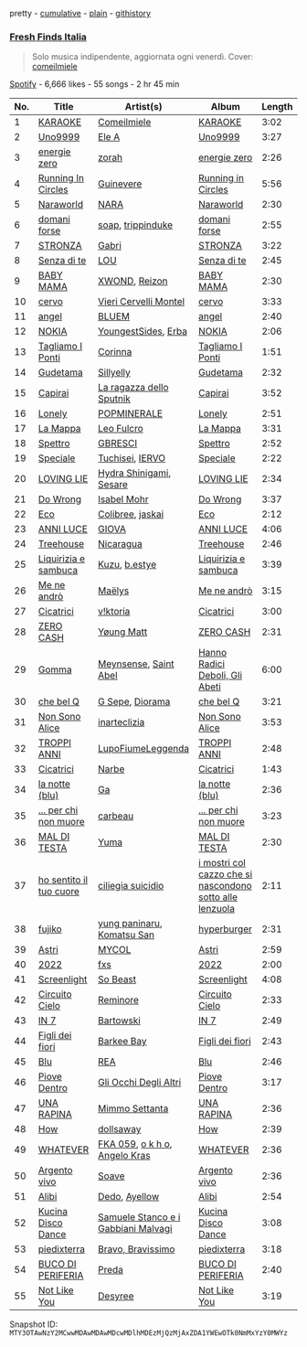 pretty - [cumulative](/playlists/cumulative/37i9dQZF1DX0KBgD4Jf5tY.md) - [plain](/playlists/plain/37i9dQZF1DX0KBgD4Jf5tY) - [githistory](https://github.githistory.xyz/mackorone/spotify-playlist-archive/blob/main/playlists/plain/37i9dQZF1DX0KBgD4Jf5tY)

### [Fresh Finds Italia](https://open.spotify.com/playlist/37i9dQZF1DX0KBgD4Jf5tY)

> Solo musica indipendente, aggiornata ogni venerdì\. Cover: <a href="spotify:artist:4OcuLUpqOjSYlrZN8W87Qn">comeilmiele</a>

[Spotify](https://open.spotify.com/user/spotify) - 6,666 likes - 55 songs - 2 hr 45 min

| No. | Title | Artist(s) | Album | Length |
|---|---|---|---|---|
| 1 | [KARAOKE](https://open.spotify.com/track/1OVCrsUtBgtSZWazY8wTSY) | [Comeilmiele](https://open.spotify.com/artist/4OcuLUpqOjSYlrZN8W87Qn) | [KARAOKE](https://open.spotify.com/album/1OKGKYexqZoQbfWpEbQj8p) | 3:02 |
| 2 | [Uno9999](https://open.spotify.com/track/59KsUaIA6LKg1CCAmkhYOX) | [Ele A](https://open.spotify.com/artist/2p8QkcgkfvIcUTpudqcqRM) | [Uno9999](https://open.spotify.com/album/028OsY71ny6lzw0Tuq8ILS) | 3:27 |
| 3 | [energie zero](https://open.spotify.com/track/0gG5GgOi9UXJP3Hv7KbYIS) | [zorah](https://open.spotify.com/artist/0bQwlyGwzbEUqB0p3m2YM6) | [energie zero](https://open.spotify.com/album/2xdRFL3OHaeSeqTbBOPhOO) | 2:26 |
| 4 | [Running In Circles](https://open.spotify.com/track/3eE4zRkF25y8Toq5NfjDja) | [Guinevere](https://open.spotify.com/artist/0SdOBSTmq4qpS3Qxb6NvDn) | [Running in Circles](https://open.spotify.com/album/7IpMkLAG29hyfMl3V0i0GP) | 5:56 |
| 5 | [Naraworld](https://open.spotify.com/track/5yzo31TEOacdUzDomFiJ5r) | [NARA](https://open.spotify.com/artist/2QwnSHVij7aOFnIb1UVAF6) | [Naraworld](https://open.spotify.com/album/5ZkWvrDpXSkpAA5YcxwKmd) | 2:30 |
| 6 | [domani forse](https://open.spotify.com/track/1ZiyjOW4xOyvuJ61M2aRFY) | [soap](https://open.spotify.com/artist/1HHQ5Lz44duNiQmpzKU0jd), [trippinduke](https://open.spotify.com/artist/6uJgIYT8rNd8AGFDGiyBDK) | [domani forse](https://open.spotify.com/album/0RvDBMdtb1FgwEMWoOG0w0) | 2:55 |
| 7 | [STRONZA](https://open.spotify.com/track/2BUgsyPmBE5hMQWxnemy2z) | [Gabri](https://open.spotify.com/artist/2i5Mr9eps27ntnZ6JzyxA8) | [STRONZA](https://open.spotify.com/album/1ZrtLkzxSec5esyny9a0Qz) | 3:22 |
| 8 | [Senza di te](https://open.spotify.com/track/4gUaZ6tMvZcKBQy973pLPF) | [LOU](https://open.spotify.com/artist/2ab5JYkftADf7SU0ACBB2I) | [Senza di te](https://open.spotify.com/album/3I130r92ojes8jmOJ7wtKv) | 2:45 |
| 9 | [BABY MAMA](https://open.spotify.com/track/2MST5rN6YWaLLx0Ykh44yU) | [XWOND](https://open.spotify.com/artist/6sRzLtxCBCC0RCGsLNkd1g), [Reizon](https://open.spotify.com/artist/0YpFRM0kzAZfjSdw0pTlDX) | [BABY MAMA](https://open.spotify.com/album/4CtVwRy1vloL5flmRWj2RH) | 2:30 |
| 10 | [cervo](https://open.spotify.com/track/3HVqnTNYNYmQ3KiSJ24sPb) | [Vieri Cervelli Montel](https://open.spotify.com/artist/3Ywlz2xGupf3tXgLB9oJTL) | [cervo](https://open.spotify.com/album/76kKupZrSsTkqvN8DCsymN) | 3:33 |
| 11 | [angel](https://open.spotify.com/track/0jK25IYVG47z4AvI3eFszG) | [BLUEM](https://open.spotify.com/artist/1eFOTBAGM0w0SH7jnTYSd1) | [angel](https://open.spotify.com/album/331kZ16GMDNhCGyex5RMgA) | 2:40 |
| 12 | [NOKIA](https://open.spotify.com/track/44BsMFJIiuGqtCTTgBKV3r) | [YoungestSides](https://open.spotify.com/artist/5vz02sSreKDX0vvgbVwPmY), [Erba](https://open.spotify.com/artist/6wO3gGgeaezAmqNltspVcW) | [NOKIA](https://open.spotify.com/album/189GeFbSzltGoqDYuE5wPI) | 2:06 |
| 13 | [Tagliamo I Ponti](https://open.spotify.com/track/513nJNTSPzaGFSsf6rbwn7) | [Corinna](https://open.spotify.com/artist/6vqpDMhV9j6QazfM1e2Cv6) | [Tagliamo I Ponti](https://open.spotify.com/album/4lzIUS8FeN1H2AJjbJ213D) | 1:51 |
| 14 | [Gudetama](https://open.spotify.com/track/0iFJwTfWZ1pne0aFudyizv) | [Sillyelly](https://open.spotify.com/artist/1rWg0CyGoCsRYYtpj5NC5P) | [Gudetama](https://open.spotify.com/album/4It00RaKRufQ6XS7flUJZD) | 2:32 |
| 15 | [Capirai](https://open.spotify.com/track/7KCrhdr4g9GLEMiJRifk1z) | [La ragazza dello Sputnik](https://open.spotify.com/artist/3k1ymzgC0JLqsmj6R8WaYB) | [Capirai](https://open.spotify.com/album/3nQCfWHRz30sCz1UNMEuj5) | 3:52 |
| 16 | [Lonely](https://open.spotify.com/track/0vz6QaMA9cqKi2YYzc1TD2) | [POPMINERALE](https://open.spotify.com/artist/4O5lO0bnj8YQ9wSsUPQejj) | [Lonely](https://open.spotify.com/album/4p6c9DJd4rchrQjDFvI6HQ) | 2:51 |
| 17 | [La Mappa](https://open.spotify.com/track/36fOYS1iO2L1iKkq4zVgaG) | [Leo Fulcro](https://open.spotify.com/artist/2DNRcOVx4Av8wuZsLGp9Wj) | [La Mappa](https://open.spotify.com/album/5f9ng5e24rrBZPEIxYCiXp) | 3:31 |
| 18 | [Spettro](https://open.spotify.com/track/6hjCdFunk2rbyq5HmKtA7e) | [GBRESCI](https://open.spotify.com/artist/3rDfIbUdjA6QL4Y32wEpb2) | [Spettro](https://open.spotify.com/album/0rmveA92Z4Cv6RN3SWysk0) | 2:52 |
| 19 | [Speciale](https://open.spotify.com/track/0MZXCITzDTUqYTb9peZ3JB) | [Tuchisei](https://open.spotify.com/artist/3h4ILu2xVU2FQTS50u1mo3), [IERVO](https://open.spotify.com/artist/7vARtoeknQjSBpF15OsNvP) | [Speciale](https://open.spotify.com/album/0G52yU8O0qGKKvNroaVSn8) | 2:22 |
| 20 | [LOVING LIE](https://open.spotify.com/track/1WbWRjhADR4R0BWGRhCfyQ) | [Hydra Shinigami](https://open.spotify.com/artist/3GyMWEA5C0XEa7CxhaO7jY), [Sesare](https://open.spotify.com/artist/0bAvO3bveKQk7FYitDPBNl) | [LOVING LIE](https://open.spotify.com/album/5LtGaiWh4wcKQPEA6YkWmg) | 2:34 |
| 21 | [Do Wrong](https://open.spotify.com/track/3VqVAkZ0JtYfLx5IFJlEQl) | [Isabel Mohr](https://open.spotify.com/artist/54DVheLZCzfAMIu5SAoUc2) | [Do Wrong](https://open.spotify.com/album/68yCIWUPn2phBeHDKV7w8z) | 3:37 |
| 22 | [Eco](https://open.spotify.com/track/1snyxR8omw64BLYpPl7vJw) | [Colibree](https://open.spotify.com/artist/7s961XmA8A69tQ3UQRD6sk), [jaskai](https://open.spotify.com/artist/4fvNwDgmIhraVYRYHXF7Yz) | [Eco](https://open.spotify.com/album/4UnUAWSTuVu53GvIFVsktV) | 2:12 |
| 23 | [ANNI LUCE](https://open.spotify.com/track/6NBlUZSme5N3MDQxCFEeIR) | [GIOVA](https://open.spotify.com/artist/6S4vwXmexGnQ5SrroqpLCd) | [ANNI LUCE](https://open.spotify.com/album/4LpvUZkYIW2LFMPr3dDJzB) | 4:06 |
| 24 | [Treehouse](https://open.spotify.com/track/2NbAMdzYaIcB4QMU7feidI) | [Nicaragua](https://open.spotify.com/artist/52xrPZ8EC64iktrGrmVa4B) | [Treehouse](https://open.spotify.com/album/3JHtRak8wUguGVYcMpu6K1) | 2:46 |
| 25 | [Liquirizia e sambuca](https://open.spotify.com/track/67aS4mhULmfHeaHwrjtvGX) | [Kuzu](https://open.spotify.com/artist/5uhwzozeBApn2zTs4FzDJW), [b.estye](https://open.spotify.com/artist/2YaXROXiWeqPA4fG5od6bU) | [Liquirizia e sambuca](https://open.spotify.com/album/5G6ankZ3aH7v3gPkXlMB0y) | 3:39 |
| 26 | [Me ne andrò](https://open.spotify.com/track/40iAktPlUyEcZ31dkmh1RV) | [Maëlys](https://open.spotify.com/artist/4fuZBTq8KLPsKbYPQl0bZZ) | [Me ne andrò](https://open.spotify.com/album/6eR48KyKUasREgbeXHHBnM) | 3:15 |
| 27 | [Cicatrici](https://open.spotify.com/track/1i96SWXRNE5pTkyfkCeR0w) | [v!ktoria](https://open.spotify.com/artist/0YlDxvKNqn0DrXOYKdXkNu) | [Cicatrici](https://open.spotify.com/album/1Ql5u8c69pjlsX3HdOvIDH) | 3:00 |
| 28 | [ZERO CASH](https://open.spotify.com/track/2ANdf04vpL9zKMSkO2FNkD) | [Yøung Matt](https://open.spotify.com/artist/7cx1ENx7v5XWXLz5ezKcrH) | [ZERO CASH](https://open.spotify.com/album/1ubvbnaXj76DYdHDivvTvc) | 2:31 |
| 29 | [Gomma](https://open.spotify.com/track/5yMdGPcrZZ9vd6xp5DJjP9) | [Meynsense](https://open.spotify.com/artist/35X7M5C8Dh8bpHkj10WOVR), [Saint Abel](https://open.spotify.com/artist/6xCih2NWSmPw4o1MJ1qnIt) | [Hanno Radici Deboli, Gli Abeti](https://open.spotify.com/album/3cp0x1YeWPkq7T1gs8sz1P) | 6:00 |
| 30 | [che bel Q](https://open.spotify.com/track/552b4OFgtQnlcyIfAnhERN) | [G Sepe](https://open.spotify.com/artist/5UxongVGYs56VccNMmnIgz), [Diorama](https://open.spotify.com/artist/1WdVEvZBCPA8BLV1WWWKlk) | [che bel Q](https://open.spotify.com/album/56fkH0e1MwkDTBkFMyPC75) | 3:21 |
| 31 | [Non Sono Alice](https://open.spotify.com/track/6zzQ5Ze7GzyLNiwMtuGSze) | [inarteclizia](https://open.spotify.com/artist/0U6P7pMJnqsAakSV2VEoYw) | [Non Sono Alice](https://open.spotify.com/album/7hgZ5HN3I91giQyKKA5FeL) | 3:53 |
| 32 | [TROPPI ANNI](https://open.spotify.com/track/6GMO1ivT9AxgUejgH67NYv) | [LupoFiumeLeggenda](https://open.spotify.com/artist/3Cf8OGw2qa84N8zhkGsMPW) | [TROPPI ANNI](https://open.spotify.com/album/1Yr5c36mw6YSrQLSArteV4) | 2:48 |
| 33 | [Cicatrici](https://open.spotify.com/track/64I9Xh3k38tYTsrE9Lzyvt) | [Narbe](https://open.spotify.com/artist/7BzJ0cJGQvl5sSCzG20aXO) | [Cicatrici](https://open.spotify.com/album/0RMNGDgB0CUv7BtEogzApB) | 1:43 |
| 34 | [la notte \(blu\)](https://open.spotify.com/track/0QXXW26zIGRPvSUPGeqVps) | [Ga](https://open.spotify.com/artist/6luz0TrzyU4La1oSQhoxAj) | [la notte \(blu\)](https://open.spotify.com/album/2QYOw0TelUUo7rRtqVZ8fY) | 2:36 |
| 35 | [..\. per chi non muore](https://open.spotify.com/track/74BGv8M4947ugt1xcQtYsK) | [carbeau](https://open.spotify.com/artist/5MOkquoZnhyJEcXBpVHR2j) | [..\. per chi non muore](https://open.spotify.com/album/5XAffghy7rYiBe0zosXeim) | 3:23 |
| 36 | [MAL DI TESTA](https://open.spotify.com/track/4wlDvF3D2JvocY53F3PiKX) | [Yuma](https://open.spotify.com/artist/3TSbPuX2fNmCbH5Zkz0gKT) | [MAL DI TESTA](https://open.spotify.com/album/0Q6MMXsfye1JUqxBmvC3eP) | 2:30 |
| 37 | [ho sentito il tuo cuore](https://open.spotify.com/track/4TdtIFAJvvn7Hrg1DHkier) | [ciliegia suicidio](https://open.spotify.com/artist/4SEMUz1c0Z8kEc9E9NbnS3) | [i mostri col cazzo che si nascondono sotto alle lenzuola](https://open.spotify.com/album/7LCf7e9ejfOnOqAE7oFSvJ) | 2:11 |
| 38 | [fujiko](https://open.spotify.com/track/5MO0H6qxFTLOmjQbLrp3tm) | [yung paninaru](https://open.spotify.com/artist/0aIsyTArLXSZrMHs0Qkm0Z), [Komatsu San](https://open.spotify.com/artist/2sBYIBND4uDW4CQ90ubLqw) | [hyperburger](https://open.spotify.com/album/4Muk9muDrmQunJNRiAtV8z) | 2:31 |
| 39 | [Astri](https://open.spotify.com/track/5MsS8cB8oV3MkcwGM4UWcu) | [MYCOL](https://open.spotify.com/artist/60Eg7SXDxi4NV8SVv0XWD2) | [Astri](https://open.spotify.com/album/1bAdl6NL3FXiAYZ4flY7uJ) | 2:59 |
| 40 | [2022](https://open.spotify.com/track/2axmOv5CUQUxScqDMitFII) | [fxs](https://open.spotify.com/artist/75E46nbLjmQvjO478IsXAZ) | [2022](https://open.spotify.com/album/12KjNThq68jaeVXhopmkVJ) | 2:00 |
| 41 | [Screenlight](https://open.spotify.com/track/6fJaEOy0lnMPdULAu6vFLP) | [So Beast](https://open.spotify.com/artist/0BKQOZ5ah55hiPw8EMXxoE) | [Screenlight](https://open.spotify.com/album/5Vt054yyicRyJnMBLAZGEa) | 4:08 |
| 42 | [Circuito Cielo](https://open.spotify.com/track/5Ehm0YntXCJ86d9Ki5cdKE) | [Reminore](https://open.spotify.com/artist/0aHz7T2jUBp33N4FzdUBZF) | [Circuito Cielo](https://open.spotify.com/album/17DSVB3QJcMGZDoCcNgMyx) | 2:33 |
| 43 | [IN 7](https://open.spotify.com/track/5SRhy7NvDOD7VBFbW78Wd1) | [Bartowski](https://open.spotify.com/artist/1mNpUnAOSVj0zfZ76OOZLy) | [IN 7](https://open.spotify.com/album/3PsLzN9XXJVW1PSDZ9ETST) | 2:49 |
| 44 | [Figli dei fiori](https://open.spotify.com/track/6ajwCssUxPBAZzRAgdtpPf) | [Barkee Bay](https://open.spotify.com/artist/72KRmtW8IrP6D8FwG8Boi8) | [Figli dei fiori](https://open.spotify.com/album/4wnRiqccVwW5iXc1z6GnWs) | 2:43 |
| 45 | [Blu](https://open.spotify.com/track/6Tf02XE2I2K2zqFAhFe4Dz) | [REA](https://open.spotify.com/artist/2WIeVc2TB9As3HeTcPpXev) | [Blu](https://open.spotify.com/album/6sfyLW0DaavlkQhRUPdmPp) | 2:46 |
| 46 | [Piove Dentro](https://open.spotify.com/track/5n79HFgmPQATiB8NwP8Uvk) | [Gli Occhi Degli Altri](https://open.spotify.com/artist/7kPPa8qlBCZrMKMRhUHxxZ) | [Piove Dentro](https://open.spotify.com/album/33J2CqTy3vTKh0O5Tzh9ex) | 3:17 |
| 47 | [UNA RAPINA](https://open.spotify.com/track/39gNEi6O7BuA4LZdizJa4b) | [Mimmo Settanta](https://open.spotify.com/artist/5ERv7F0eQxN2PyeXPi4QRe) | [UNA RAPINA](https://open.spotify.com/album/0iTPVBzJFhkURyaWonVLEg) | 2:36 |
| 48 | [How](https://open.spotify.com/track/000HoCMkO5w5BuqgU6TXUD) | [dollsaway](https://open.spotify.com/artist/6JmRU2kRs2DHaRocEpw8CT) | [How](https://open.spotify.com/album/4RZjiV7GU686KQEVt1bvdt) | 2:39 |
| 49 | [WHATEVER](https://open.spotify.com/track/6Kwa6AkqHzo8XEk3KKdtKj) | [FKA 059](https://open.spotify.com/artist/0qs58UjHvEGo2rzfjxinmY), [o k h o](https://open.spotify.com/artist/427e5CiqmL4TmWb5Zvax7U), [Angelo Kras](https://open.spotify.com/artist/36GKpvoEgJCwtYR7tmSBGL) | [WHATEVER](https://open.spotify.com/album/2h40onvHS6eJE946o5bDCo) | 2:36 |
| 50 | [Argento vivo](https://open.spotify.com/track/1a5UVlEtACRTXfPlpXHASb) | [Soave](https://open.spotify.com/artist/4lfpDO5m3RdKU2859LXmsN) | [Argento vivo](https://open.spotify.com/album/0CgUv0dBRgF308paw3iQEF) | 2:36 |
| 51 | [Alibi](https://open.spotify.com/track/49oB919DH3ZLueMATRryr1) | [Dedo](https://open.spotify.com/artist/5RPsHnwMGZK8T3K2zYaR6I), [Ayellow](https://open.spotify.com/artist/2tyoscwBYcBLVLkoyoVATr) | [Alibi](https://open.spotify.com/album/1syAn9kOJgD63MYqKWMeAB) | 2:54 |
| 52 | [Kucina Disco Dance](https://open.spotify.com/track/0DUxLdVsLX5PSqC8ZGNEqG) | [Samuele Stanco e i Gabbiani Malvagi](https://open.spotify.com/artist/13OTLSSmiVx2KbPqLGU95f) | [Kucina Disco Dance](https://open.spotify.com/album/3hCLqhbDeeXhLIkr2y8wpG) | 3:08 |
| 53 | [piedixterra](https://open.spotify.com/track/3pjRBRPgpLonKovRM3IEKe) | [Bravo, Bravissimo](https://open.spotify.com/artist/6st78j54gm9fHJfB9ZKdh4) | [piedixterra](https://open.spotify.com/album/1Idmo4y713JrQhFTNaWzEb) | 3:18 |
| 54 | [BUCO DI PERIFERIA](https://open.spotify.com/track/0bN7OS49bUnAXYBeL7ZOZG) | [Preda](https://open.spotify.com/artist/101MOxAWPRBMw3Oohw2xIU) | [BUCO DI PERIFERIA](https://open.spotify.com/album/1N9p5c6P7myEk1mo6iPCMT) | 2:40 |
| 55 | [Not Like You](https://open.spotify.com/track/7jQ635H5m7V2s46g1wiQJ0) | [Desyree](https://open.spotify.com/artist/7foRYvrALEroGBn1Aq0fF8) | [Not Like You](https://open.spotify.com/album/37BjWgH8KlnSrlLOSi7nPb) | 3:19 |

Snapshot ID: `MTY3OTAwNzY2MCwwMDAwMDAwMDcwMDlhMDEzMjQzMjAxZDA1YWEwOTk0NmMxYzY0MWYz`
